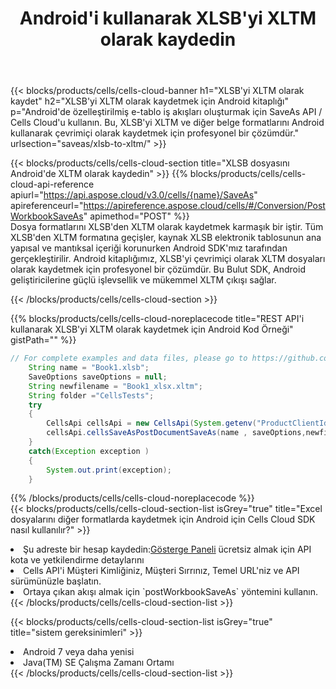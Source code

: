 ﻿---
title:  Android'i kullanarak XLSB'yi XLTM olarak kaydedin
description:  XLSB formatındaki dosyayı XLTM formatındaki dosya olarak kaydetmek için Android için Aspose.Cells Cloud SDK'yı kullanma.
kwords: Excel, Save XLSB as XLTM, REST, Android
howto: How to save XLSB as XLTM using Aspose.Cells Cloud Android library.
---
{{< blocks/products/cells/cells-cloud-banner h1="XLSB\'yi XLTM olarak kaydet" h2="XLSB\'yi XLTM olarak kaydetmek için Android kitaplığı" p="Android\'de özelleştirilmiş e-tablo iş akışları oluşturmak için SaveAs API / Cells Cloud\'u kullanın. Bu, XLSB\'yi XLTM ve diğer belge formatlarını Android kullanarak çevrimiçi olarak kaydetmek için profesyonel bir çözümdür." urlsection="saveas/xlsb-to-xltm/" >}}

{{< blocks/products/cells/cells-cloud-section title="XLSB dosyasını Android\'de XLTM olarak kaydedin" >}}
{{% blocks/products/cells/cells-cloud-api-reference apiurl="https://api.aspose.cloud/v3.0/cells/{name}/SaveAs" apireferenceurl="https://apireference.aspose.cloud/cells/#/Conversion/PostWorkbookSaveAs" apimethod="POST" %}}
<br/>
Dosya formatlarını XLSB'den XLTM olarak kaydetmek karmaşık bir iştir. Tüm XLSB'den XLTM formatına geçişler, kaynak XLSB elektronik tablosunun ana yapısal ve mantıksal içeriği korunurken Android SDK'mız tarafından gerçekleştirilir. Android kitaplığımız, XLSB'yi çevrimiçi olarak XLTM dosyaları olarak kaydetmek için profesyonel bir çözümdür. Bu Bulut SDK, Android geliştiricilerine güçlü işlevsellik ve mükemmel XLTM çıkışı sağlar.

{{< /blocks/products/cells/cells-cloud-section >}}

{{% blocks/products/cells/cells-cloud-noreplacecode title="REST API\'i kullanarak XLSB\'yi XLTM olarak kaydetmek için Android Kod Örneği" gistPath="" %}}
  
```java
// For complete examples and data files, please go to https://github.com/aspose-cells-cloud/aspose-cells-cloud-android/
    String name = "Book1.xlsb";
    SaveOptions saveOptions = null;
    String newfilename = "Book1_xlsx.xltm";
    String folder ="CellsTests";
    try
    {
        CellsApi cellsApi = new CellsApi(System.getenv("ProductClientId"), System.getenv("ProductClientSecret"));
        cellsApi.cellsSaveAsPostDocumentSaveAs(name , saveOptions,newfilename,false,false,folder,null,null,null,true);                       
    }
    catch(Exception exception )
    {
        System.out.print(exception);
    }
```
  
{{% /blocks/products/cells/cells-cloud-noreplacecode %}}
<br/>
{{< blocks/products/cells/cells-cloud-section-list isGrey="true" title="Excel dosyalarını diğer formatlarda kaydetmek için Android için Cells Cloud SDK nasıl kullanılır?" >}}
<li> Şu adreste bir hesap kaydedin:<a href="https://dashboard.aspose.cloud/">Gösterge Paneli</a> ücretsiz almak için API kota ve yetkilendirme detaylarını</li>
<li>Cells API'i Müşteri Kimliğiniz, Müşteri Sırrınız, Temel URL'niz ve API sürümünüzle başlatın.</li>
<li>Ortaya çıkan akışı almak için `postWorkbookSaveAs` yöntemini kullanın.</li>
{{< /blocks/products/cells/cells-cloud-section-list >}}

{{< blocks/products/cells/cells-cloud-section-list isGrey="true" title="sistem gereksinimleri" >}}
<li>Android 7 veya daha yenisi</li>
<li>Java(TM) SE Çalışma Zamanı Ortamı</li>
{{< /blocks/products/cells/cells-cloud-section-list >}}
